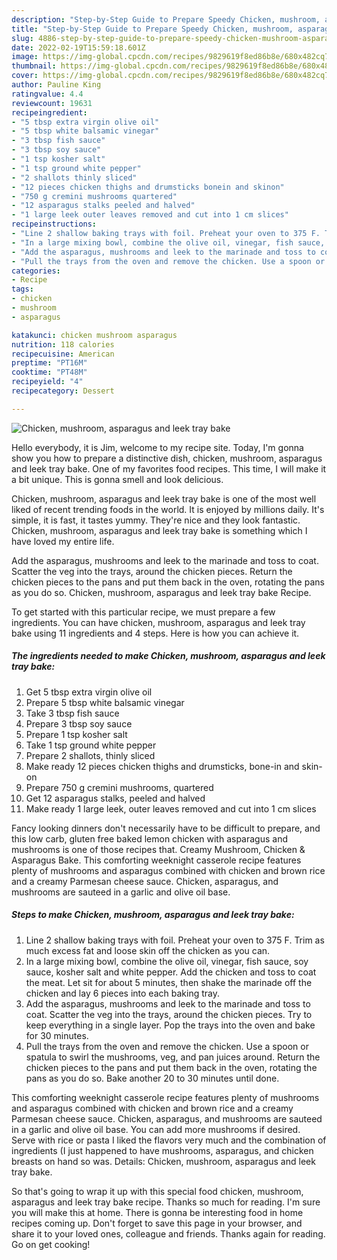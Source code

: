 ```yaml
---
description: "Step-by-Step Guide to Prepare Speedy Chicken, mushroom, asparagus and leek tray bake"
title: "Step-by-Step Guide to Prepare Speedy Chicken, mushroom, asparagus and leek tray bake"
slug: 4886-step-by-step-guide-to-prepare-speedy-chicken-mushroom-asparagus-and-leek-tray-bake
date: 2022-02-19T15:59:18.601Z
image: https://img-global.cpcdn.com/recipes/9829619f8ed86b8e/680x482cq70/chicken-mushroom-asparagus-and-leek-tray-bake-recipe-main-photo.jpg
thumbnail: https://img-global.cpcdn.com/recipes/9829619f8ed86b8e/680x482cq70/chicken-mushroom-asparagus-and-leek-tray-bake-recipe-main-photo.jpg
cover: https://img-global.cpcdn.com/recipes/9829619f8ed86b8e/680x482cq70/chicken-mushroom-asparagus-and-leek-tray-bake-recipe-main-photo.jpg
author: Pauline King
ratingvalue: 4.4
reviewcount: 19631
recipeingredient:
- "5 tbsp extra virgin olive oil"
- "5 tbsp white balsamic vinegar"
- "3 tbsp fish sauce"
- "3 tbsp soy sauce"
- "1 tsp kosher salt"
- "1 tsp ground white pepper"
- "2 shallots thinly sliced"
- "12 pieces chicken thighs and drumsticks bonein and skinon"
- "750 g cremini mushrooms quartered"
- "12 asparagus stalks peeled and halved"
- "1 large leek outer leaves removed and cut into 1 cm slices"
recipeinstructions:
- "Line 2 shallow baking trays with foil. Preheat your oven to 375 F. Trim as much excess fat and loose skin off the chicken as you can."
- "In a large mixing bowl, combine the olive oil, vinegar, fish sauce, soy sauce, kosher salt and white pepper. Add the chicken and toss to coat the meat. Let sit for about 5 minutes, then shake the marinade off the chicken and lay 6 pieces into each baking tray."
- "Add the asparagus, mushrooms and leek to the marinade and toss to coat. Scatter the veg into the trays, around the chicken pieces. Try to keep everything in a single layer. Pop the trays into the oven and bake for 30 minutes."
- "Pull the trays from the oven and remove the chicken. Use a spoon or spatula to swirl the mushrooms, veg, and pan juices around. Return the chicken pieces to the pans and put them back in the oven, rotating the pans as you do so. Bake another 20 to 30 minutes until done."
categories:
- Recipe
tags:
- chicken
- mushroom
- asparagus

katakunci: chicken mushroom asparagus 
nutrition: 118 calories
recipecuisine: American
preptime: "PT16M"
cooktime: "PT48M"
recipeyield: "4"
recipecategory: Dessert

---
```



![Chicken, mushroom, asparagus and leek tray bake](https://img-global.cpcdn.com/recipes/9829619f8ed86b8e/680x482cq70/chicken-mushroom-asparagus-and-leek-tray-bake-recipe-main-photo.jpg)

Hello everybody, it is Jim, welcome to my recipe site. Today, I'm gonna show you how to prepare a distinctive dish, chicken, mushroom, asparagus and leek tray bake. One of my favorites food recipes. This time, I will make it a bit unique. This is gonna smell and look delicious.

Chicken, mushroom, asparagus and leek tray bake is one of the most well liked of recent trending foods in the world. It is enjoyed by millions daily. It's simple, it is fast, it tastes yummy. They're nice and they look fantastic. Chicken, mushroom, asparagus and leek tray bake is something which I have loved my entire life.

Add the asparagus, mushrooms and leek to the marinade and toss to coat. Scatter the veg into the trays, around the chicken pieces. Return the chicken pieces to the pans and put them back in the oven, rotating the pans as you do so. Chicken, mushroom, asparagus and leek tray bake Recipe.


To get started with this particular recipe, we must prepare a few ingredients. You can have chicken, mushroom, asparagus and leek tray bake using 11 ingredients and 4 steps. Here is how you can achieve it.

<!--inarticleads1-->

##### The ingredients needed to make Chicken, mushroom, asparagus and leek tray bake:

1. Get 5 tbsp extra virgin olive oil
1. Prepare 5 tbsp white balsamic vinegar
1. Take 3 tbsp fish sauce
1. Prepare 3 tbsp soy sauce
1. Prepare 1 tsp kosher salt
1. Take 1 tsp ground white pepper
1. Prepare 2 shallots, thinly sliced
1. Make ready 12 pieces chicken thighs and drumsticks, bone-in and skin-on
1. Prepare 750 g cremini mushrooms, quartered
1. Get 12 asparagus stalks, peeled and halved
1. Make ready 1 large leek, outer leaves removed and cut into 1 cm slices


Fancy looking dinners don&#39;t necessarily have to be difficult to prepare, and this low carb, gluten free baked lemon chicken with asparagus and mushrooms is one of those recipes that. Creamy Mushroom, Chicken &amp; Asparagus Bake. This comforting weeknight casserole recipe features plenty of mushrooms and asparagus combined with chicken and brown rice and a creamy Parmesan cheese sauce. Chicken, asparagus, and mushrooms are sauteed in a garlic and olive oil base. 

<!--inarticleads2-->

##### Steps to make Chicken, mushroom, asparagus and leek tray bake:

1. Line 2 shallow baking trays with foil. Preheat your oven to 375 F. Trim as much excess fat and loose skin off the chicken as you can.
1. In a large mixing bowl, combine the olive oil, vinegar, fish sauce, soy sauce, kosher salt and white pepper. Add the chicken and toss to coat the meat. Let sit for about 5 minutes, then shake the marinade off the chicken and lay 6 pieces into each baking tray.
1. Add the asparagus, mushrooms and leek to the marinade and toss to coat. Scatter the veg into the trays, around the chicken pieces. Try to keep everything in a single layer. Pop the trays into the oven and bake for 30 minutes.
1. Pull the trays from the oven and remove the chicken. Use a spoon or spatula to swirl the mushrooms, veg, and pan juices around. Return the chicken pieces to the pans and put them back in the oven, rotating the pans as you do so. Bake another 20 to 30 minutes until done.


This comforting weeknight casserole recipe features plenty of mushrooms and asparagus combined with chicken and brown rice and a creamy Parmesan cheese sauce. Chicken, asparagus, and mushrooms are sauteed in a garlic and olive oil base. You can add more mushrooms if desired. Serve with rice or pasta I liked the flavors very much and the combination of ingredients (I just happened to have mushrooms, asparagus, and chicken breasts on hand so was. Details: Chicken, mushroom, asparagus and leek tray bake. 

So that's going to wrap it up with this special food chicken, mushroom, asparagus and leek tray bake recipe. Thanks so much for reading. I'm sure you will make this at home. There is gonna be interesting food in home recipes coming up. Don't forget to save this page in your browser, and share it to your loved ones, colleague and friends. Thanks again for reading. Go on get cooking!
